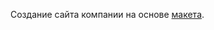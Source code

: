 Создание сайта компании на основе [макета](https://www.figma.com/design/P9z7jvqazzXtYPIpwqfZSk/Apollo-web-site--Copy-?node-id=2014-722&p=f&t=QdBlU4pcjZQr9uhI-0).
